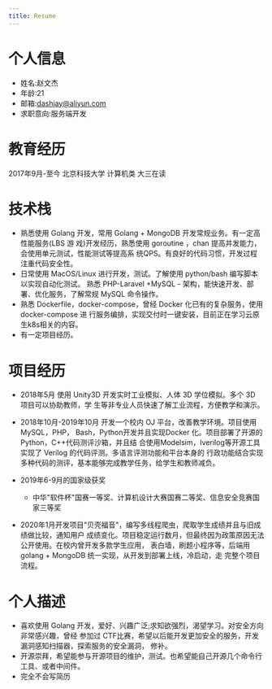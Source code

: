 ```yaml
---
title: Resume
---
```


# 个人信息

- 姓名:赵文杰
- 年龄:21
- 邮箱:dashjay@aliyun.com
- 求职意向:服务端开发

# 教育经历

2017年9月-至今 北京科技大学 计算机类 大三在读

# 技术栈

- 熟悉使用 Golang 开发，常用 Golang + MongoDB 开发常规业务。有一定高性能服务(LBS 游 戏)开发经历，熟悉使用 goroutine ，chan 提高并发能力，会使用单元测试，性能测试等提高系 统QPS。有良好的代码习惯，开发过程注重代码安全性。
- 日常使用 MacOS/Linux 进行开发，测试。了解使用 python/bash 编写脚本以实现自动化测试。 熟悉 PHP-Laravel +MySQL - 架构，能快速开发、部署、优化服务，了解常规 MySQL 命令操作。
- 熟悉 Dockerfile，docker-compose，曾经 Docker 化已有的复杂服务，使用 docker-compose 进 行服务编排，实现交付时一键安装，目前正在学习云原生k8s相关的内容。
- 有一定项目经历。

# 项目经历

- 2018年5月 使用 Unity3D 开发实时工业模拟、人体 3D 学位模拟。多个 3D 项目可以协助教师，学 生等非专业人员快速了解工业流程，方便教学和演示。
- 2018年10月-2019年10月 开发一个校内 OJ 平台，改善教学环境。项目使用 MySQL，PHP， Bash，Python开发并且实现Docker 化。项目部署了开源的 Python，C++代码测评沙箱，并且结 合使用Modelsim，Iverilog等开源工具实现了 Verilog 的代码评测。多语言评测功能和平台本身的 行政功能结合实现多种代码的测评，基本能够完成教学任务，给学生和教师减负。

- 2019年6-9月的国家级获奖

  - 中华"软件杯"国赛一等奖、计算机设计大赛国赛二等奖、信息安全竞赛国家三等奖

- 2020年1月开发项目"⻉壳福音"，编写多线程爬虫，爬取学生成绩并且与旧成绩做比较，通知用户 成绩变化。项目稳定运行数月，但最终因为政策原因无法公开使用。在校内曾开发多款学生应用， 表白墙，刷题小程序等，后端用 golang + MongoDB 统一实现，从开发到部署上线，冷启动，走 完整个项目流程。

# 个人描述

- 喜欢使用 Golang 开发，爱好、兴趣广泛;求知欲强烈，渴望学习。对安全方向非常感兴趣，曾经 参加过 CTF比赛，希望以后能开发更加安全的服务，开发漏洞感知扫描器，探索服务的安全漏洞， 修补。
- 开源崇拜，希望能参与开源项目的维护，测试。也希望能自己开源几个命令行工具、或者中间件。
- 完全不会写简历
